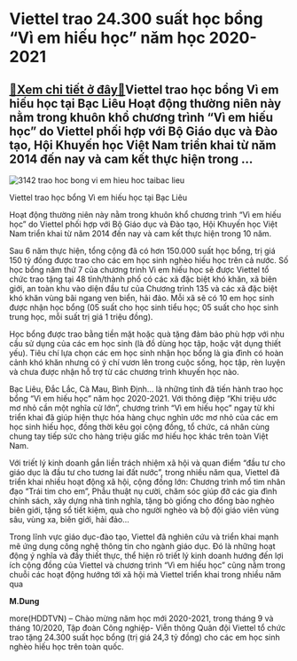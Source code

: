 Viettel trao 24.300 suất học bổng “Vì em hiếu học” năm học 2020-2021
====================================================================

[:gift:Xem chi tiết ở đây:gift:](https://hddtvn.com/viettel-trao-24-300-suat-hoc-bong-vi-em-hieu-hoc-nam-hoc-2020-2021/)Viettel trao học bổng Vì em hiếu học tại Bạc Liêu Hoạt động thường niên này nằm trong khuôn khổ chương trình “Vì em hiếu học” do Viettel phối hợp với Bộ Giáo dục và Đào tạo, Hội Khuyến học Việt Nam triển khai từ năm 2014 đến nay và cam kết thực hiện trong …
-----------------------------------------------------------------------------------------------------------------------------------------------------------------------------------------------------------------------------------------------------------------





![3142 trao hoc bong vi em hieu hoc taibac lieu](https://hddtvn.com/wp-content/uploads/2021/01/3142_Trao_hoc_bong_Vi_em_hieu_hoc_tai__Bac_Lieu.jpg "undefined")



Viettel trao học bổng Vì em hiếu học tại Bạc Liêu






Hoạt động thường niên này nằm trong khuôn khổ chương trình “Vì em hiếu học” do Viettel phối hợp với Bộ Giáo dục và Đào tạo, Hội Khuyến học Việt Nam triển khai từ năm 2014 đến nay và cam kết thực hiện trong 10 năm.


Sau 6 năm thực hiện, tổng cộng đã có hơn 150.000 suất học bổng, trị giá 150 tỷ đồng được trao cho các em học sinh nghèo hiếu học trên cả nước. Số học bổng năm thứ 7 của chương trình Vì em hiếu học sẽ được Viettel tổ chức trao tặng tại 48 tỉnh/thành phố có các xã đặc biệt khó khăn, xã biên giới, an toàn khu vào diện đầu tư của Chương trình 135 và các xã đặc biệt khó khăn vùng bãi ngang ven biển, hải đảo. Mỗi xã sẽ có 10 em học sinh được nhận học bổng (05 suất cho học sinh tiểu học; 05 suất cho học sinh trung học, mỗi suất trị giá 1 triệu đồng).


Học bổng được trao bằng tiền mặt hoặc quà tặng đảm bảo phù hợp với nhu cầu sử dụng của các em học sinh (là đồ dùng học tập, hoặc vật dụng thiết yếu). Tiêu chí lựa chọn các em học sinh nhận học bổng là gia đình có hoàn cảnh khó khăn nhưng có ý chí vươn lên trong cuộc sống, học tập, rèn luyện và chưa được nhận hỗ trợ từ các chương trình khuyến học nào.


Bạc Liêu, Đắc Lắc, Cà Mau, Bình Định… là những tỉnh đã tiến hành trao học bổng “Vì em hiếu học” năm học 2020-2021. Với thông điệp “Khi triệu ước mơ nhỏ cần một nghĩa cử lớn”, chương trình “Vì em hiếu học” ngay từ khi triển khai đã giúp hiện thực hóa hàng chục nghìn ước mơ nhỏ của các em học sinh hiếu học, đồng thời kêu gọi cộng đồng, tổ chức, cá nhân cùng chung tay tiếp sức cho hàng triệu giấc mơ hiếu học khác trên toàn Việt Nam.


Với triết lý kinh doanh gắn liền trách nhiệm xã hội và quan điểm “đầu tư cho giáo dục là đầu tư cho tương lai đất nước”, trong nhiều năm qua, Viettel đã triển khai nhiều hoạt động xã hội, cộng đồng lớn: Chương trình mổ tim nhân đạo “Trái tim cho em”, Phẫu thuật nụ cười, chăm sóc giúp đỡ các gia đình chính sách, xây dựng nhà tình nghĩa, tặng bò giống cho đồng bào nghèo biên giới, tặng sổ tiết kiệm, quà cho người nghèo và bộ đội giáo viên vùng sâu, vùng xa, biên giới, hải đảo…


Trong lĩnh vực giáo dục-đào tạo, Viettel đã nghiên cứu và triển khai mạnh mẽ ứng dụng công nghệ thông tin cho ngành giáo dục. Đó là những hoạt động ý nghĩa và đầy thiết thực, thể hiện rõ triết lý kinh doanh hướng đến lợi ích cộng đồng của Viettel và chương trình “Vì em hiếu học” cũng nằm trong chuỗi các hoạt động hướng tới xã hội mà Viettel triển khai trong nhiều năm qua




**M.Dung**



more(HDDTVN) – Chào mừng năm học mới 2020-2021, trong tháng 9 và tháng 10/2020, Tập đoàn Công nghiệp- Viễn thông Quân đội Viettel tổ chức trao tặng 24.300 suất học bổng (trị giá 24,3 tỷ đồng) cho các em học sinh nghèo hiếu học trên toàn quốc.

